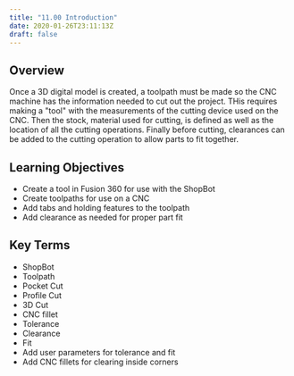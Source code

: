 ```yaml
---
title: "11.00 Introduction"
date: 2020-01-26T23:11:13Z
draft: false
---
```


## Overview

Once a 3D digital model is created, a toolpath must be made so the CNC machine has the information needed to cut out the project. THis requires making a "tool" with the measurements of the cutting device used on the CNC. Then the stock, material used for cutting, is defined as well as the location of all the cutting operations. Finally before cutting, clearances can be added to the cutting operation to allow parts to fit together.

## Learning Objectives

- Create a tool in Fusion 360 for use with the ShopBot
- Create toolpaths for use on a CNC
- Add tabs and holding features to the toolpath
- Add clearance as needed for proper part fit

## Key Terms

- ShopBot
- Toolpath
- Pocket Cut
- Profile Cut
- 3D Cut
- CNC fillet
- Tolerance
- Clearance
- Fit
- Add user parameters for tolerance and fit
- Add CNC fillets for clearing inside corners
